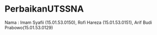 # PerbaikanUTSSNA
Nama : Imam Syafii (15.01.53.0150), Rofi Hareza (15.01.53.0151), Arif Budi Prabowo(15.01.53.0129)

